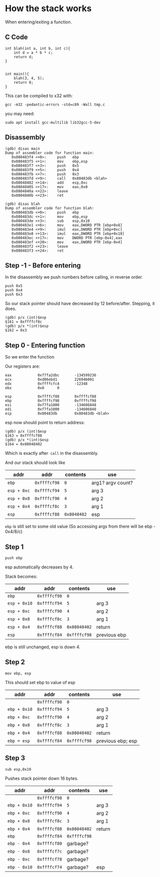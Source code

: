 # How the stack works

When entering/exiting a function.

## C Code

```
int blah(int a, int b, int c){
	int d = a * b * c;
	return d;
}


int main(){
	blah(3, 4, 5);
	return 0;
}
```

This can be compiled to x32 with:

```
gcc -m32 -pedantic-errors -std=c89 -Wall tmp.c
```

you may need:

```
sudo apt install gcc-multilib lib32gcc-5-dev
```

## Disassembly

```
(gdb) disas main
Dump of assembler code for function main:
   0x080483f4 <+0>:     push   ebp
   0x080483f5 <+1>:     mov    ebp,esp
   0x080483f7 <+3>:     push   0x5
   0x080483f9 <+5>:     push   0x4
   0x080483fb <+7>:     push   0x3
   0x080483fd <+9>:     call   0x80483db <blah>
   0x08048402 <+14>:    add    esp,0xc
   0x08048405 <+17>:    mov    eax,0x0
   0x0804840a <+22>:    leave
   0x0804840b <+23>:    ret

(gdb) disas blah
Dump of assembler code for function blah:
   0x080483db <+0>:     push   ebp
   0x080483dc <+1>:     mov    ebp,esp
   0x080483de <+3>:     sub    esp,0x10
   0x080483e1 <+6>:     mov    eax,DWORD PTR [ebp+0x8]
   0x080483e4 <+9>:     imul   eax,DWORD PTR [ebp+0xc]
   0x080483e8 <+13>:    imul   eax,DWORD PTR [ebp+0x10]
   0x080483ec <+17>:    mov    DWORD PTR [ebp-0x4],eax
   0x080483ef <+20>:    mov    eax,DWORD PTR [ebp-0x4]
   0x080483f2 <+23>:    leave
   0x080483f3 <+24>:    ret
```

## Step -1 - Before entering

In the disassembly we push numbers before calling, in reverse order.

```
push 0x5
push 0x4
push 0x3
```

So our stack pointer should have decreased by 12 before/after. Stepping, it does.

```
(gdb) p/x (int)$esp
$161 = 0xffffcf8c
(gdb) p/x *(int)$esp
$162 = 0x3
```

## Step 0 - Entering function

So we enter the function

Our registers are:

```
eax            0xf7fa2dbc       -134599236
ecx            0xd86ebd1        226946001
edx            0xffffcfc4       -12348
ebx            0x0      0

esp            0xffffcf88       0xffffcf88
ebp            0xffffcf98       0xffffcf98
esi            0xf7fa1000       -134606848
edi            0xf7fa1000       -134606848
eip            0x80483db        0x80483db <blah>
```

esp now should point to return address:

```
(gdb) p/x (int)$esp
$163 = 0xffffcf88
(gdb) p/x *(int)$esp
$164 = 0x08048402
```

Which is exactly after` call` in the disassembly.

And our stack should look like

addr        | addr         | contents    | use
----------- | ------------ | ----------- | -----
`ebp`       | `0xffffcf98` | `0`         | arg1? argv count?
`esp + 0xc` | `0xffffcf94` | `5`         | arg 3
`esp + 0x8` | `0xffffcf90` | `4`         | arg 2
`esp + 0x4` | `0xffffcf8c` | `3`         | arg 1
`esp`       | `0xffffcf88` | `0x8048402` | esp

`ebp` is still set to some old value (So accessing args from there will be ebp - 0x4/8/c)

## Step 1

```
push ebp
```

esp automatically decreases by 4.

Stack becomes:

addr         | addr         | contents     | use
---------    | -----        | -----        | -----
`ebp`        | `0xffffcf98` | `0`          |
`esp + 0x10` | `0xffffcf94` | `5`          | arg 3
`esp + 0xc`  | `0xffffcf90` | `4`          | arg 2
`esp + 0x8`  | `0xffffcf8c` | `3`          | arg 1
`esp + 0x4`  | `0xffffcf88` | `0x08048402` | return
`esp`        | `0xffffcf84` | `0xffffcf98` | previous ebp

ebp is still unchanged, esp is down 4.

## Step 2

```
mov ebp, esp
```

This should set ebp to value of esp


addr         | addr         | contents     | use
------------ | ------------ | ------------ | -----
             | `0xffffcf98` | `0`          |
`ebp + 0x10` | `0xffffcf94` | `5`          | arg 3
`ebp + 0xc`  | `0xffffcf90` | `4`          | arg 2
`ebp + 0x8`  | `0xffffcf8c` | `3`          | arg 1
`ebp + 0x4`  | `0xffffcf88` | `0x08048402` | return
`ebp = esp`  | `0xffffcf84` | `0xffffcf98` | previous ebp; esp


## Step 3

```
sub esp,0x10
```

Pushes stack pointer down 16 bytes.


addr          | addr         | contents     | use
------------- | ------------ | ------------ | -----
              | `0xffffcf98` | `0`          |
`ebp + 0x10`  | `0xffffcf94` | `5`          | arg 3
`ebp + 0xc`   | `0xffffcf90` | `4`          | arg 2
`ebp + 0x8`   | `0xffffcf8c` | `3`          | arg 1
`ebp + 0x4`   | `0xffffcf88` | `0x08048402` | return
`ebp`         | `0xffffcf84` | `0xffffcf98` |
`ebp - 0x4`   | `0xffffcf80` | garbage?     |
`ebp - 0x8`   | `0xffffcf7c` | garbage?     |
`ebp - 0xc`   | `0xffffcf78` | garbage?     |
`ebp - 0x10`  | `0xffffcf74` | garbage?     | esp

